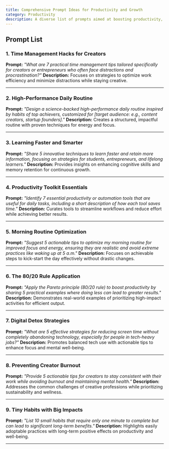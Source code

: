 ```yaml
---
title: Comprehensive Prompt Ideas for Productivity and Growth  
category: Productivity 
description: A diverse list of prompts aimed at boosting productivity, mastering routines, and fostering healthy habits, tailored to creators, entrepreneurs, and lifelong learners.
---
```

## Prompt List

### **1. Time Management Hacks for Creators**

**Prompt:**
*"What are 7 practical time management tips tailored specifically for creators or entrepreneurs who often face distractions and procrastination?"*
**Description:**
Focuses on strategies to optimize work efficiency and minimize distractions while staying creative.

---

### **2. High-Performance Daily Routine**

**Prompt:**
*"Design a science-backed high-performance daily routine inspired by habits of top achievers, customized for [target audience: e.g., content creators, startup founders]."*
**Description:**
Creates a structured, impactful routine with proven techniques for energy and focus.

---

### **3. Learning Faster and Smarter**

**Prompt:**
*"Share 5 innovative techniques to learn faster and retain more information, focusing on strategies for students, entrepreneurs, and lifelong learners."*
**Description:**
Provides insights on enhancing cognitive skills and memory retention for continuous growth.

---

### **4. Productivity Toolkit Essentials**

**Prompt:**
*"Identify 7 essential productivity or automation tools that are useful for daily tasks, including a short description of how each tool saves time."*
**Description:**
Curates tools to streamline workflows and reduce effort while achieving better results.

---

### **5. Morning Routine Optimization**

**Prompt:**
*"Suggest 5 actionable tips to optimize my morning routine for improved focus and energy, ensuring they are realistic and avoid extreme practices like waking up at 5 a.m."*
**Description:**
Focuses on achievable steps to kick-start the day effectively without drastic changes.

---

### **6. The 80/20 Rule Application**

**Prompt:**
*"Apply the Pareto principle (80/20 rule) to boost productivity by sharing 5 practical examples where doing less can lead to greater results."*
**Description:**
Demonstrates real-world examples of prioritizing high-impact activities for efficient output.

---

### **7. Digital Detox Strategies**

**Prompt:**
*"What are 5 effective strategies for reducing screen time without completely abandoning technology, especially for people in tech-heavy jobs?"*
**Description:**
Promotes balanced tech use with actionable tips to enhance focus and mental well-being.

---

### **8. Preventing Creator Burnout**

**Prompt:**
*"Provide 5 actionable tips for creators to stay consistent with their work while avoiding burnout and maintaining mental health."*
**Description:**
Addresses the common challenges of creative professions while prioritizing sustainability and wellness.

---

### **9. Tiny Habits with Big Impacts**

**Prompt:**
*"List 10 small habits that require only one minute to complete but can lead to significant long-term benefits."*
**Description:**
Highlights easily adoptable practices with long-term positive effects on productivity and well-being.

---

